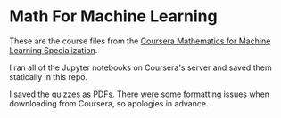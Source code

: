 # Math For Machine Learning

These are the course files from the [Coursera Mathematics for Machine Learning Specialization](https://www.coursera.org/specializations/mathematics-machine-learning).

I ran all of the Jupyter notebooks on Coursera's server and saved them statically in this repo.

I saved the quizzes as PDFs. There were some formatting issues when downloading from Coursera, so apologies in advance.
